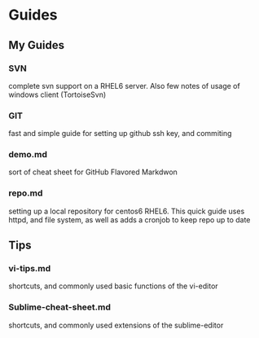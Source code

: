 Guides
======

## My Guides

### SVN 
complete svn support on a RHEL6 server. Also few notes of usage of windows client (TortoiseSvn)

### GIT
fast and simple guide for setting up github ssh key, and commiting

### demo.md 
sort of cheat sheet for GitHub Flavored Markdwon

### repo.md
setting up a local repository for centos6 RHEL6. This quick guide uses httpd, and file system, as well as adds a cronjob to keep repo up to date

## Tips

### vi-tips.md
shortcuts, and commonly used basic functions of the vi-editor

### Sublime-cheat-sheet.md
shortcuts, and commonly used extensions of the sublime-editor

